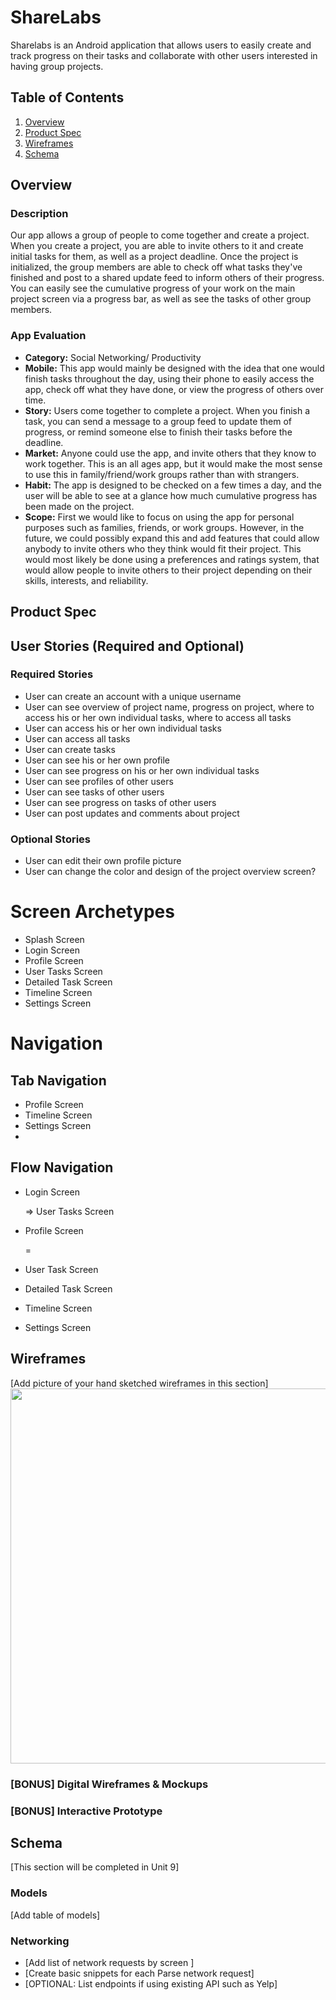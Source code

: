 # ShareLabs
Sharelabs is an Android application that allows users to easily create and track progress on their tasks and collaborate with other users interested in having group projects.

## Table of Contents
1. [Overview](#Overview)
1. [Product Spec](#Product-Spec)
1. [Wireframes](#Wireframes)
2. [Schema](#Schema)

## Overview
### Description
Our app allows a group of people to come together and create a project. When you create a project, you are able to invite others to it and create initial tasks for them, as well as a project deadline. Once the project is initialized, the group members are able to check off what tasks they've finished and post to a shared update feed to inform others of their progress. You can easily see the cumulative progress of your work on the main project screen via a progress bar, as well as see the tasks of other group members.

### App Evaluation
- **Category:** Social Networking/ Productivity
- **Mobile:** This app would mainly be designed with the idea that one would finish tasks throughout the day, using their phone to easily access the app, check off what they have done, or view the progress of others over time.
- **Story:** Users come together to complete a project. When you finish a task, you can send a message to a group feed to update them of progress, or remind someone else to finish their tasks before the deadline.
- **Market:** Anyone could use the app, and invite others that they know to work together. This is an all ages app, but it would make the most sense to use this in family/friend/work groups rather than with strangers.
- **Habit:** The app is designed to be checked on a few times a day, and the user will be able to see at a glance how much cumulative progress has been made on the project.
- **Scope:** First we would like to focus on using the app for personal purposes such as families, friends, or work groups. However, in the future, we could possibly expand this and add features that could allow anybody to invite others who they think would fit their project. This would most likely be done using a preferences and ratings system, that would allow people to invite others to their project depending on their skills, interests, and reliability.

## Product Spec

## User Stories (Required and Optional)

### Required Stories

- User can create an account with a unique username
- User can see overview of project name, progress on project, where to access his or her own individual tasks, where to access all tasks
- User can access his or her own individual tasks
- User can access all tasks
- User can create tasks
- User can see his or her own profile
- User can see progress on his or her own individual tasks
- User can see profiles of other users
- User can see tasks of other users
- User can see progress on tasks of other users
- User can post updates and comments about project

### Optional Stories

- User can edit their own profile picture
- User can change the color and design of the project overview screen?

# Screen Archetypes

- Splash Screen
- Login Screen
- Profile Screen
- User Tasks Screen
- Detailed Task Screen
- Timeline Screen
- Settings Screen

# Navigation

## Tab Navigation

- Profile Screen
- Timeline Screen
- Settings Screen
- 

## Flow Navigation

- Login Screen

    ⇒ User Tasks Screen

- Profile Screen

    =

- User Task Screen
- Detailed Task Screen
- Timeline Screen
- Settings Screen

## Wireframes
[Add picture of your hand sketched wireframes in this section]
<img src="wirefram1" width=600>

### [BONUS] Digital Wireframes & Mockups

### [BONUS] Interactive Prototype

## Schema 
[This section will be completed in Unit 9]
### Models
[Add table of models]
### Networking
- [Add list of network requests by screen ]
- [Create basic snippets for each Parse network request]
- [OPTIONAL: List endpoints if using existing API such as Yelp]
